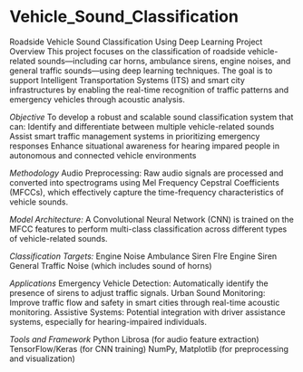 # Vehicle_Sound_Classification
Roadside Vehicle Sound Classification Using Deep Learning
Project Overview
This project focuses on the classification of roadside vehicle-related sounds—including car horns, ambulance sirens, engine noises, and general traffic sounds—using deep learning techniques. The goal is to support Intelligent Transportation Systems (ITS) and smart city infrastructures by enabling the real-time recognition of traffic patterns and emergency vehicles through acoustic analysis.

*Objective*
To develop a robust and scalable sound classification system that can:
Identify and differentiate between multiple vehicle-related sounds
Assist smart traffic management systems in prioritizing emergency responses
Enhance situational awareness for hearing impared people in autonomous and connected vehicle environments

*Methodology*
Audio Preprocessing:
Raw audio signals are processed and converted into spectrograms using Mel Frequency Cepstral Coefficients (MFCCs), which effectively capture the time-frequency characteristics of vehicle sounds.

*Model Architecture:*
A Convolutional Neural Network (CNN) is trained on the MFCC features to perform multi-class classification across different types of vehicle-related sounds.

*Classification Targets:*
Engine Noise
Ambulance Siren
FIre Engine Siren
General Traffic Noise (which includes sound of horns)

*Applications*
Emergency Vehicle Detection: Automatically identify the presence of sirens to adjust traffic signals.
Urban Sound Monitoring: Improve traffic flow and safety in smart cities through real-time acoustic monitoring.
Assistive Systems: Potential integration with driver assistance systems, especially for hearing-impaired individuals.

*Tools and Framework*
Python
Librosa (for audio feature extraction)
TensorFlow/Keras (for CNN training)
NumPy, Matplotlib (for preprocessing and visualization)


